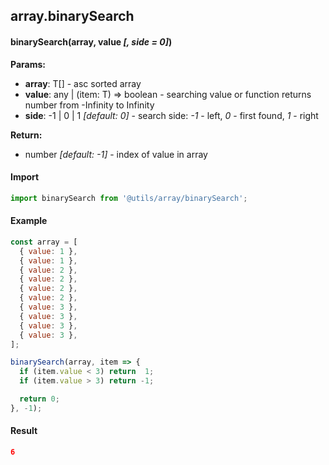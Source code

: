 ## array.binarySearch

#### binarySearch(array, value _[, side = 0]_)

**Params:**

* **array**: T[] - asc sorted array
* **value**: any | <T>(item: T) => boolean - searching value or function returns number from -Infinity to Infinity
* **side**: -1 | 0 | 1 _[default: 0]_ - search side: _-1_ - left, _0_ - first found, _1_ - right

**Return:**

* number _[default: -1]_ - index of value in array

#### Import

```javascript
import binarySearch from '@utils/array/binarySearch';
```

#### Example

```javascript
const array = [
  { value: 1 },
  { value: 1 },
  { value: 2 },
  { value: 2 },
  { value: 2 },
  { value: 2 },
  { value: 3 },
  { value: 3 },
  { value: 3 },
  { value: 3 },
];

binarySearch(array, item => {
  if (item.value < 3) return  1;
  if (item.value > 3) return -1;

  return 0;
}, -1);
```

#### Result

```json
6
```